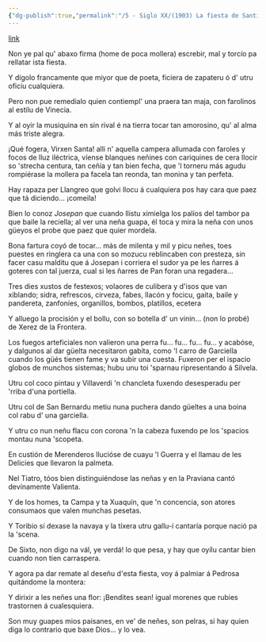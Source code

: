 ```yaml
---
{"dg-publish":true,"permalink":"/5 - Siglo XX/(1903) La fiesta de Santiagu en Llangreo/","tags":["#Siglo_20","a1903","central","R.M.Vázquez","escrito","Langreo"]}
---
```


[link](https://cosescelebres.blogspot.com/2025/07/anu-1903-la-fiesta-de-santiagu-en.html)

Non ye pal qu' abaxo firma
(home de poca mollera)
escrebir, mal y torcío
pa rellatar ista fiesta.

Y dígolo francamente
que miyor que de poeta,
ficiera de zapateru
ó d' utru oficiu cualquiera.

Pero non pue remedialo
quien contiempl' una praera
tan maja, con farolinos
al estilu de Vinecia.

Y al oyir la musiquina
en sin rival é na tierra
tocar tan amorosino,
qu' al alma más triste alegra.

¡Qué fogera, Virxen Santa!
alli n' aquella campera
allumada con faroles
y focos de lluz iléctrica,
víense blanques neñines
con cariquines de cera
llocir so 'strecha centura,
tan ceñía y tan bien fecha,
que 'l torneru más agudu
rompiérase la mollera
pa facela tan reonda,
tan monina y tan perfeta.

Hay rapaza per Llangreo
que golvi llocu á cualquiera
pos hay cara que paez
que tá diciendo... ¡comeila!

Bien lo conoz *Josepan*
que cuando llistu ximielga
los palíos del tambor
pa que baile la reciella;
al ver una neña guapa,
él toca y mira la neña
con unos güeyos el probe
que paez que quier mordela.

Bona fartura coyó
de tocar... más de milenta
y mil y picu neñes,
toes puestes en ringlera
ca una con so mozucu
reblincaben con presteza,
sin facer casu malditu
que á Josepan i corriera
el sudor ya pe les ñarres
á goteres con tal juerza,
cual si les ñarres de Pan
foran una regadera...

Tres dies xustos de festexos;
volaores de culibera
y d'isos que van xiblando;
sidra, refrescos, cirveza,
fabes, llacón y focicu,
gaita, baile y pandereta,
zanfoníes, organillos,
bombos, platillos, ecetera

Y alluego la procisión
y el bollu, con so botella
d' un vinin... (non lo probé)
de Xerez de la Frontera.

Los fuegos arteficiales
non valieron una perra
fu... fu... fu... fu... y acabóse,
y dalgunos al dar güelta
necesitaron gabita,
como 'l carro de Garciella
cuando los güés tienen fame
y va subir una cuesta.
Fuxeron per el ispacio
globos de munchos sistemas;
hubu unu toi 'sparnau
ripresentando á Silvela.

Utru col coco pintau
y Villaverdi 'n chancleta
fuxendo desesperadu
per 'rriba d'una portiella.

Utru col de San Bernardu
metiu nuna puchera
dando güeltes a una boina
col rabu d' una garciella.

Y utru co nun neñu flacu
con corona 'n la cabeza
fuxendo pe los 'spacios
montau nuna 'scopeta.

En custión de Merenderos
llucióse de cuayu 'l Guerra
y el llamau de les Delicies
que llevaron la palmeta.

Nel Tiatro, tóos bien
distinguiéndose las neñas
y en la Praviana cantó
devínamente Valienta.

Y de los homes, ta Campa
y ta Xuaquín, que 'n concencia,
son atores consumaos
que valen munchas pesetas.

Y Toribio sí dexase
la navaya y la tíxera
utru gallu-í cantaría
porque nació pa la 'scena.

De Sixto, non digo na
vál, ye verdá! lo que pesa,
y hay que oyílu cantar bien
cuando non tien carraspera.

Y agora pa dar remate
al deseñu d'esta fiesta,
voy á palmiar á Pedrosa
quitándome la montera:

Y dirixir a les neñes
una flor: ¡Bendites sean!
igual morenes que rubies
trastornen á cualesquiera.

Son muy guapes mios paisanes,
en ve' de neñes, son pelras,
si hay quien diga lo contrario
que baxe Dios... y lo vea.
